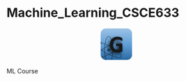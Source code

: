 # Machine_Learning_CSCE633

<p align="center">
  <a href="https://www.linkedin.com/in/guru-sarath-t-4ab648131/">
    <img 
src="https://github.com/gurusarath1/Snippets/blob/master/GitHubLogo_G_iconSize.png" 
alt="Guru Sarath T" width="72" height="72">
  </a>
</p>

ML Course
